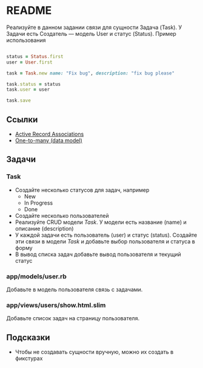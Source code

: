 # README

Реализуйте в данном задании связи для сущности Задача (Task). У Задачи есть Создатель — модель User и статус (Status). Пример использования

```ruby

status = Status.first
user = User.first

task = Task.new name: "Fix bug", description: "fix bug please"

task.status = status
task.user = user

task.save
```

## Ссылки

* [Active Record Associations](https://guides.rubyonrails.org/association_basics.html)
* [One-to-many (data model)](https://en.wikipedia.org/wiki/One-to-many_(data_model))

## Задачи

### Task

* Создайте несколько статусов для задач, например
  * New
  * In Progress
  * Done
* Создайте несколько пользователей
* Реализуйте CRUD модели *Task*. У модели есть название (name) и описание (description)
* У каждой задачи есть пользователь (user) и статус (status). Создайте эти связи в модели *Task* и добавьте выбор пользователя и статуса в форму
* В вывод списка задач добавьте вывод пользователя и  текущий статус

### app/models/user.rb

Добавьте в модель пользователя связь с задачами.

### app/views/users/show.html.slim

Добавьте список задач на страницу пользователя.

## Подсказки

* Чтобы не создавать сущности вручную, можно их создать в фикстурах


